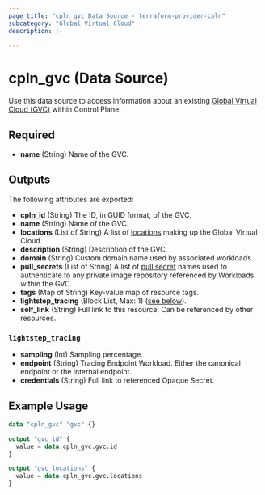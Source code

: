 ```yaml
---
page_title: "cpln_gvc Data Source - terraform-provider-cpln"
subcategory: "Global Virtual Cloud"
description: |-
  
---
```

# cpln_gvc (Data Source)

Use this data source to access information about an existing [Global Virtual Cloud (GVC)](https://docs.controlplane.com/reference/gvc) within Control Plane. 

## Required

- **name** (String) Name of the GVC.

## Outputs

The following attributes are exported:

- **cpln_id** (String) The ID, in GUID format, of the GVC.
- **name** (String) Name of the GVC.
- **locations** (List of String) A list of [locations](https://docs.controlplane.com/reference/location#current) making up the Global Virtual Cloud.
- **description** (String) Description of the GVC.
- **domain** (String) Custom domain name used by associated workloads.
- **pull_secrets** (List of String) A list of [pull secret](https://docs.controlplane.com/reference/gvc#pull-secrets) names used to authenticate to any private image repository referenced by Workloads within the GVC.
- **tags** (Map of String) Key-value map of resource tags.
- **lightstep_tracing** (Block List, Max: 1) ([see below](#nestedblock--lightstep_tracing)).
- **self_link** (String) Full link to this resource. Can be referenced by other resources.

<a id="nestedblock--lightstep_tracing"></a>
### `lightstep_tracing`

- **sampling** (Int) Sampling percentage.
- **endpoint** (String) Tracing Endpoint Workload. Either the canonical endpoint or the internal endpoint.
- **credentials** (String) Full link to referenced Opaque Secret.

## Example Usage

```terraform
data "cpln_gvc" "gvc" {}

output "gvc_id" {
  value = data.cpln_gvc.gvc.id
}

output "gvc_locations" {
  value = data.cpln_gvc.gvc.locations
}
```